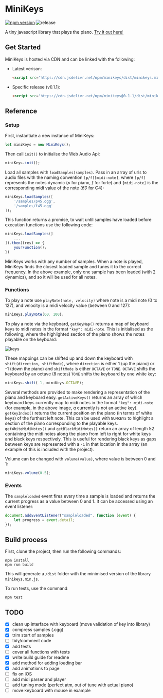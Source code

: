 # MiniKeys

[![npm version](https://badge.fury.io/js/minikeys.svg)](https://badge.fury.io/js/minikeys) ![release](https://github.com/liampuk/minikeys/workflows/release/badge.svg)

A tiny javascript library that plays the piano. [Try it out here!](http://liamp.uk/minikeys)

## Get Started

MiniKeys is hosted via CDN and can be linked with the following:
- Latest verison:
    ```html
    <script src="https://cdn.jsdelivr.net/npm/minikeys/dist/minikeys.min.js"></script>
    ```
- Specific release (v0.1.1):
    ```html
    <script src="https://cdn.jsdelivr.net/npm/minikeys@0.1.1/dist/minikeys.min.js"></script>
    ```

## Reference

### Setup

First, instantiate a new instance of MiniKeys:

```js
let miniKeys = new MiniKeys();
```

Then call `init()` to initialise the Web Audio Api:

```js
miniKeys.init();
```

Load all samples with `loadSamples(samples)`. Pass in an array of urls to audio files with the naming convention `[p/f][midi-note]`, where `[p/f]` represents the notes dynamic (*p* for piano, *f* for forte) and `[midi-note]` is the corresponding midi value of the note (*60* for C4):

```js
miniKeys.loadSamples([
    '/samples/p45.ogg',
    '/samples/f45.ogg'
]);
```

This function returns a promise, to wait until samples have loaded before execution functions use the following code:

```js
miniKeys.loadSamples(]
    ...
]).then((res) => {
    yourFunction();
})
```

MiniKeys works with any number of samples. When a note is played, MiniKeys finds the closest loaded sample and tunes it to the correct frequency. In the above example, only one sample has been loaded (with 2 dynamics), and so it will be used for all notes.

### Functions

To play a note use `playNote(note, velocity)` where note is a midi note (0 to 127), and velocity is a midi velocity value (between 0 and 127):

```js
miniKeys.playNote(60, 100);
```

To play a note via the keyboard, `getKeyMap()` returns a map of keyboard keys to midi notes in the format `"key": midi-note`. This is initialised as the following, where the highlighted section of the piano shows the notes playable on the keyboard:

![keys](https://i.imgur.com/RY63ar8.png)

These mappings can be shifted up and down the keyboard with `shift(direction, shiftMode)`, where `direction` is either 1 (up the piano) or -1 (down the piano) and `shiftMode` is either `OCTAVE` or `TONE`. `OCTAVE` shifts the keyboard by an octave (8 notes) `TONE` shifts the keyboard by one white key:

```js
miniKeys.shift(-1, miniKeys.OCTAVE);
```

Several methods are provided to make rendering a representation of the piano and keyboard easy. `getActiveKeys()` returns an array of which keyboard keys currently map to midi notes in the format `"key": midi-note` (for example, in the above image, *q* currently is not an active key). `getKeyIndex()` returns the current position on the piano (in terms of white keys) of the furthest left note. This can be used with `NUMKEYS` to highlight a section of the piano corresponding to the playable keys. `getWhiteMidiNotes()` and `getBlackMidiNotes()` return an array of length 52 containing the midi notes along the piano from left to right for white keys and black keys respectively. This is useful for rendering black keys as gaps between keys are represented with a `-1` in that location in the array (an example of this is included with the project).

Volume can be changed with `volume(value)`, where value is between 0 and 1:

```js
miniKeys.volume(0.5);
```

### Events

The `sampleloaded` event fires every time a sample is loaded and returns the current progress as a value between 0 and 1. It can be accessed using an event listener:

```js
document.addEventListener("sampleloaded", function (event) {
    let progress = event.detail;
});
```

## Build process

First, clone the project, then run the following commands:

```
npm install
npm run build
```

This will generate a `/dist` folder with the minimised version of the library `minikeys.min.js`.

To run tests, use the command:

```
npm test
```

## TODO

- [x] clean up interface with keyboard (move validation of key into library)
- [x] compress samples (.ogg)
- [x] trim start of samples
- [ ] tidy/comment code
- [x] add tests
- [ ] cover all functions with tests
- [x] write build guide for readme
- [x] add method for adding loading bar
- [x] add animations to page
- [ ] fix on iOS
- [ ] add midi parser and player
- [ ] add tuning mode (perfect atm, out of tune with actual piano)
- [ ] move keyboard with mouse in example

